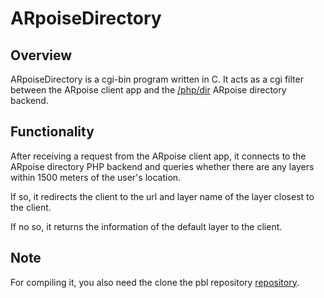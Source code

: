 # ARpoiseDirectory

## Overview
ARpoiseDirectory is a cgi-bin program written in C. It acts as a cgi filter between the ARpoise client app and the 
[/php/dir](../php/dir/) ARpoise directory backend.

## Functionality
After receiving a request from the ARpoise client app,
it connects to the ARpoise directory PHP backend and queries whether there are any layers within 1500 meters of the user's location.

If so, it redirects the client to the url and layer name of the layer closest to the client.

If no so, it returns the information of the default layer to the client.

## Note
For compiling it, you also need the clone the pbl repository
[repository](../pbl/src/).
